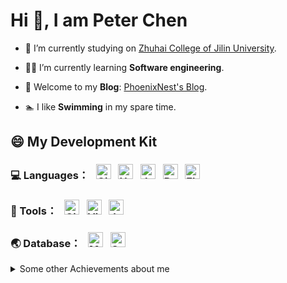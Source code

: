 # Hi 👋, I am Peter Chen

+ 🏫 I’m currently studying on [Zhuhai College of Jilin University](https://www.jluzh.edu.cn/main.htm).

+ 👨‍🎓 I’m currently learning **Software engineering**.

+ 📕 Welcome to my **Blog**: [PhoenixNest's Blog](https://phoenixnest.github.io/).

+ 🏊‍ I like **Swimming** in my spare time.

## 😄 My Development Kit

<h3 align="left">💻 Languages：
  &nbsp
  <img src="https://www.vectorlogo.zone/logos/git-scm/git-scm-icon.svg" alt="Git" height="24"/>
  &nbsp
  <img src="https://www.vectorlogo.zone/logos/w3_html5/w3_html5-icon.svg" alt="HTML5" height="24"/>
  &nbsp
  <img src="https://www.vectorlogo.zone/logos/java/java-icon.svg" alt="Java" height="24"/>
  &nbsp
  <img src="https://www.vectorlogo.zone/logos/dartlang/dartlang-icon.svg" alt="Dart" height="24"/>
  &nbsp
  <img src="https://www.vectorlogo.zone/logos/flutterio/flutterio-icon.svg" alt="Flutter" height="24"/>
  &nbsp
</h3>

<h3 align="left">🔧 Tools：
  &nbsp
  <img src="https://www.vectorlogo.zone/logos/github/github-tile.svg" alt="Github" height="24"/>
  &nbsp
  <img src="https://www.vectorlogo.zone/logos/visualstudio_code/visualstudio_code-icon.svg" alt="Visual Studio Code" height="24"/>
  &nbsp
  <img src="https://www.vectorlogo.zone/logos/jetbrains/jetbrains-icon.svg" alt="JetBrains" height="24"/>
  &nbsp
</h3>

<h3 align="left">🌏 Database：
  &nbsp
  <img src="https://www.vectorlogo.zone/logos/mysql/mysql-official.svg" alt="MySQL" height="24"/>
  &nbsp
  <img src="https://www.vectorlogo.zone/logos/sqlite/sqlite-ar21.svg" alt="SQLite" height="24"/>
  &nbsp
</h3>

<details>
  <summary>Some other Achievements about me</summary>

<p align="center">

  <!-- <img style="margin:8px" src="https://cdn.jsdelivr.net/gh/PhoenixNest/ImageBed@master/Profile/first_join_github.png" alt="First Join Github"> -->

  | <img align="center" style="margin:8px" src="https://github-readme-stats.vercel.app/api?username=PhoenixNest&show_icons=true&include_all_commits=true&theme=onedark&hide_border=true" alt="Anurag's github stats" /> | <img align="center"  style="margin:8px" src="https://github-readme-stats.vercel.app/api/top-langs/?username=PhoenixNest&layout=compact&hide=html&theme=onedark&hide_border=true" />  |
  |:-------------------------------------------------------------------------------------------------------------------------------------------------------------------------------------------------------------------:|:------------------------------------------------------------------------------------------------------------------------------------------------------------------------------------:|
  
</p>

---
  
<p align="center">
  <img align="center" style="margin:8px" src="https://visitor-badge.laobi.icu/badge?page_id=phoenixnest.phoenixnest" alt="visitor badge" />
</p>

</details>
